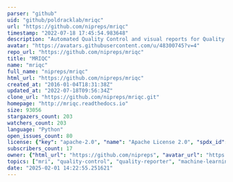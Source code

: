 ```yaml
---
parser: "github"
uid: "github/poldracklab/mriqc"
url: "https://github.com/nipreps/mriqc"
timestamp: "2022-07-18 17:45:54.983648"
description: "Automated Quality Control and visual reports for Quality Assessment of structural (T1w, T2w) and functional MRI of the brain"
avatar: "https://avatars.githubusercontent.com/u/48300745?v=4"
repo_url: "https://github.com/nipreps/mriqc"
title: "MRIQC"
name: "mriqc"
full_name: "nipreps/mriqc"
html_url: "https://github.com/nipreps/mriqc"
created_at: "2016-01-04T18:31:38Z"
updated_at: "2022-07-18T09:56:34Z"
clone_url: "https://github.com/nipreps/mriqc.git"
homepage: "http://mriqc.readthedocs.io"
size: 93056
stargazers_count: 203
watchers_count: 203
language: "Python"
open_issues_count: 80
license: {"key": "apache-2.0", "name": "Apache License 2.0", "spdx_id": "Apache-2.0", "url": "https://api.github.com/licenses/apache-2.0", "node_id": "MDc6TGljZW5zZTI="}
subscribers_count: 17
owner: {"html_url": "https://github.com/nipreps", "avatar_url": "https://avatars.githubusercontent.com/u/48300745?v=4", "login": "nipreps", "type": "Organization"}
topics: ["mri", "quality-control", "quality-reporter", "machine-learning", "neuroimaging"]
date: "2025-02-01 14:22:55.251621"
---
```


